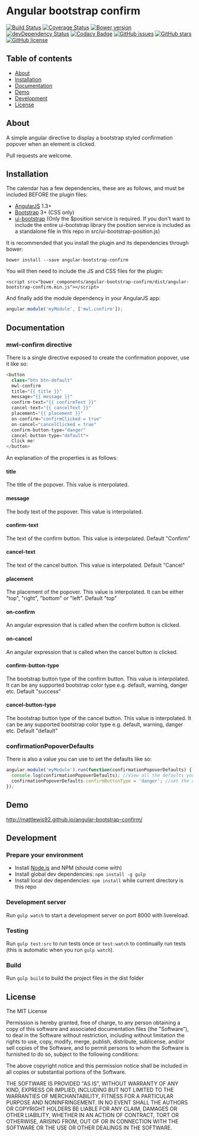 # Angular bootstrap confirm
[![Build Status](https://travis-ci.org/mattlewis92/angular-bootstrap-confirm.svg?branch=master)](https://travis-ci.org/mattlewis92/angular-bootstrap-confirm)
[![Coverage Status](https://coveralls.io/repos/mattlewis92/angular-bootstrap-confirm/badge.svg)](https://coveralls.io/r/mattlewis92/angular-bootstrap-confirm)
[![Bower version](https://badge.fury.io/bo/angular-bootstrap-confirm.svg)](http://badge.fury.io/bo/angular-bootstrap-confirm)
[![devDependency Status](https://david-dm.org/mattlewis92/angular-bootstrap-confirm/dev-status.svg)](https://david-dm.org/mattlewis92/angular-bootstrap-confirm#info=devDependencies)
[![Codacy Badge](https://www.codacy.com/project/badge/f00fe7fdcfa04a38a31750bec12e142d)](https://www.codacy.com/app/matt-lewis-private/angular-bootstrap-confirm)
[![GitHub issues](https://img.shields.io/github/issues/mattlewis92/angular-bootstrap-confirm.svg)](https://github.com/mattlewis92/angular-bootstrap-confirm/issues)
[![GitHub stars](https://img.shields.io/github/stars/mattlewis92/angular-bootstrap-confirm.svg)](https://github.com/mattlewis92/angular-bootstrap-confirm/stargazers)
[![GitHub license](https://img.shields.io/badge/license-MIT-blue.svg)](https://raw.githubusercontent.com/mattlewis92/angular-bootstrap-confirm/master/LICENSE)

## Table of contents

- [About](#about)
- [Installation](#installation)
- [Documentation](#documentation)
- [Demo](#demo)
- [Development](#development)
- [License](#licence)

## About

A simple angular directive to display a bootstrap styled confirmation popover when an element is clicked.

Pull requests are welcome.

## Installation

The calendar has a few dependencies, these are as follows, and must be included BEFORE the plugin files:

* [AngularJS](https://angularjs.org/) 1.3+
* [Bootstrap](http://getbootstrap.com/) 3+ (CSS only)
* [ui-bootstrap](http://angular-ui.github.io/bootstrap/) (Only the $position service is required. If you don't want to include the entire ui-bootstrap library the position service is included as a standalone file in this repo in src/ui-bootstrap-position.js)

It is recommended that you install the plugin and its dependencies through bower:

```
bower install --save angular-bootstrap-confirm
```

You will then need to include the JS and CSS files for the plugin:

```
<script src="bower_components/angular-bootstrap-confirm/dist/angular-bootstrap-confirm.min.js"></script>
```

And finally add the module dependency in your AngularJS app:

```javascript
angular.module('myModule', ['mwl.confirm']);
```

## Documentation

### mwl-confirm directive

There is a single directive exposed to create the confirmation popover, use it like so:
```javascript
<button
  class="btn btn-default"
  mwl-confirm
  title="{{ title }}"
  message="{{ message }}"
  confirm-text="{{ confirmText }}"
  cancel-text="{{ cancelText }}"
  placement="{{ placement }}"
  on-confirm="confirmClicked = true"
  on-cancel="cancelClicked = true"
  confirm-button-type="danger"
  cancel-button-type="default">
  Click me!
</button>
```

An explanation of the properties is as follows:

#### title
The title of the popover. This value is interpolated.

#### message
The body text of the popover. This value is interpolated.

#### confirm-text
The text of the confirm button. This value is interpolated. Default "Confirm"

#### cancel-text
The text of the cancel button. This value is interpolated. Default "Cancel"

#### placement
The placement of the popover. This value is interpolated. It can be either "top", "right", "bottom" or "left". Default "top"

#### on-confirm
An angular expression that is called when the confirm button is clicked.

#### on-cancel
An angular expression that is called when the cancel button is clicked.

#### confirm-button-type
The bootstrap button type of the confirm button. This value is interpolated. It can be any supported bootstrap color type e.g. default, warning, danger etc. Default "success"

#### cancel-button-type
The bootstrap button type of the cancel button. This value is interpolated. It can be any supported bootstrap color type e.g. default, warning, danger etc. Default "default"

### confirmationPopoverDefaults
There is also a value you can use to set the defaults like so:
```javascript
angular.module('myModule').run(function(confirmationPopoverDefaults) {
  console.log(confirmationPopoverDefaults); //View all the defaults you can change
  confirmationPopoverDefaults.confirmButtonType = 'danger'; //set the default confirm button type to be danger
});
```

## Demo

http://mattlewis92.github.io/angular-bootstrap-confirm/

## Development

### Prepare your environment
* Install [Node.js](http://nodejs.org/) and NPM (should come with)
* Install global dev dependencies: `npm install -g gulp`
* Install local dev dependencies: `npm install` while current directory is this repo

### Development server
Run `gulp watch` to start a development server on port 8000 with livereload. 

### Testing
Run `gulp test:src` to run tests once or `test:watch` to continually run tests (this is automatic when you run `gulp watch`). 

### Build
Run `gulp build` to build the project files in the dist folder

## License

The MIT License

Permission is hereby granted, free of charge, to any person obtaining a copy
of this software and associated documentation files (the "Software"), to deal
in the Software without restriction, including without limitation the rights
to use, copy, modify, merge, publish, distribute, sublicense, and/or sell
copies of the Software, and to permit persons to whom the Software is
furnished to do so, subject to the following conditions:

The above copyright notice and this permission notice shall be included in
all copies or substantial portions of the Software.

THE SOFTWARE IS PROVIDED "AS IS", WITHOUT WARRANTY OF ANY KIND, EXPRESS OR
IMPLIED, INCLUDING BUT NOT LIMITED TO THE WARRANTIES OF MERCHANTABILITY,
FITNESS FOR A PARTICULAR PURPOSE AND NONINFRINGEMENT. IN NO EVENT SHALL THE
AUTHORS OR COPYRIGHT HOLDERS BE LIABLE FOR ANY CLAIM, DAMAGES OR OTHER
LIABILITY, WHETHER IN AN ACTION OF CONTRACT, TORT OR OTHERWISE, ARISING FROM,
OUT OF OR IN CONNECTION WITH THE SOFTWARE OR THE USE OR OTHER DEALINGS IN
THE SOFTWARE.
